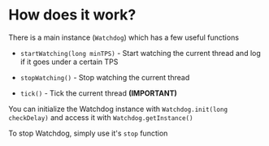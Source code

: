 # How does it work?

There is a main instance (`Watchdog`) which has a few useful functions

* `startWatching(long minTPS)` - Start watching the current thread and log if it goes under a certain TPS

* `stopWatching()` - Stop watching the current thread

* `tick()` - Tick the current thread **(IMPORTANT)**

You can initialize the Watchdog instance with `Watchdog.init(long checkDelay)` and access it
with `Watchdog.getInstance()`

To stop Watchdog, simply use it's `stop` function